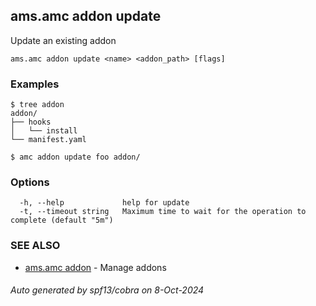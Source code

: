 ## ams.amc addon update

Update an existing addon

```
ams.amc addon update <name> <addon_path> [flags]
```

### Examples

```
$ tree addon
addon/
├── hooks
│   └── install
└── manifest.yaml

$ amc addon update foo addon/

```

### Options

```
  -h, --help             help for update
  -t, --timeout string   Maximum time to wait for the operation to complete (default "5m")
```

### SEE ALSO

* [ams.amc addon](ams.amc_addon.md)	 - Manage addons

###### Auto generated by spf13/cobra on 8-Oct-2024
